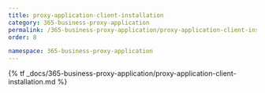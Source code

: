 ```yaml
---
title: proxy-application-client-installation
category: 365-business-proxy-application
permalink: /365-business-proxy-application/proxy-application-client-installation/
order: 8

namespace: 365-business-proxy-application
---
```


{% tf _docs/365-business-proxy-application/proxy-application-client-installation.md %}